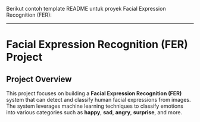 Berikut contoh template README untuk proyek Facial Expression Recognition (FER):

---

# Facial Expression Recognition (FER) Project

## Project Overview
This project focuses on building a **Facial Expression Recognition (FER)** system that can detect and classify human facial expressions from images. The system leverages machine learning techniques to classify emotions into various categories such as **happy**, **sad**, **angry**, **surprise**, and more.
